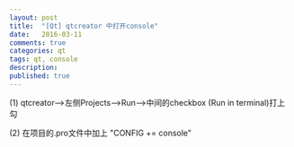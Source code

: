 ```yaml
---
layout: post
title:  "[Qt] qtcreator 中打开console"
date:   2016-03-11
comments: true
categories: qt
tags: qt, console
description:
published: true
---
```



(1) qtcreator-->左侧Projects-->Run-->中间的checkbox (Run in terminal)打上勾


(2) 在项目的.pro文件中加上  "CONFIG += console"

